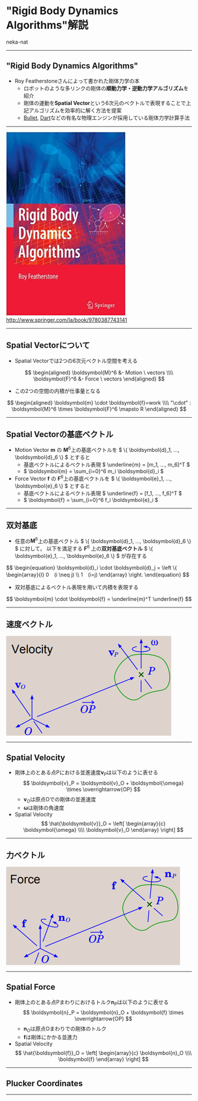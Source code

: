 # "Rigid Body Dynamics Algorithms"解説

neka-nat

---

## "Rigid Body Dynamics Algorithms"

* Roy Featherstoneさんによって書かれた剛体力学の本
  * ロボットのような多リンクの剛体の**順動力学・逆動力学アルゴリズム**を紹介
  * 剛体の運動を**Spatial Vector**という6次元のベクトルで表現することで上記アルゴリズムを効率的に解く方法を提案
  * [Bullet](https://github.com/bulletphysics/bullet3), [Dart](https://dartsim.github.io/)などの有名な物理エンジンが採用している剛体力学計算手法

---

![book](images/book.jpg)
http://www.springer.com/la/book/9780387743141

---

## Spatial Vectorについて

* Spatial Vectorでは2つの6次元ベクトル空間を考える

$$
\begin{aligned}
\boldsymbol{M}^6 &- Motion \ vectors \\\\
\boldsymbol{F}^6 &- Force \ vectors
\end{aligned}
$$

* この2つの空間の内積が仕事量となる

$$
\begin{aligned}
\boldsymbol{m} \cdot \boldsymbol{f}=work \\\\
"\cdot" : \boldsymbol{M}^6 \times \boldsymbol{F}^6 \mapsto R
\end{aligned}
$$

---

## Spatial Vectorの基底ベクトル

* Motion Vector $\boldsymbol{m}$ の $\boldsymbol{M}^6$上の基底ベクトルを $ \\{ \boldsymbol{d}_1, ..., \boldsymbol{d}_6 \\} $ とすると
  * 基底ベクトルによるベクトル表現 $ \underline{m} = [m_1, ..., m_6]^T $
  * $ \boldsymbol{m} = \sum_{i=0}^6 m_i \boldsymbol{d}_i $
* Force Vector $\boldsymbol{f}$ の $\boldsymbol{F}^6$上の基底ベクトルを $ \\{ \boldsymbol{e}_1, ..., \boldsymbol{e}_6 \\} $ とすると
  * 基底ベクトルによるベクトル表現 $ \underline{f} = [f_1, ..., f_6]^T $
  * $ \boldsymbol{f} = \sum_{i=0}^6 f_i \boldsymbol{e}_i $

---

## 双対基底

* 任意の$\boldsymbol{M}^6$上の基底ベクトル $ \\{ \boldsymbol{d}_1, ..., \boldsymbol{d}_6 \\} $ に対して，
以下を満足する $\boldsymbol{F}^6$ 上の**双対基底ベクトル** $ \\{ \boldsymbol{e}_1, ..., \boldsymbol{e}_6 \\} $
が存在する

$$
\begin{equation}
\boldsymbol{d}_i \cdot \boldsymbol{d}_j = \left \\{
\begin{array}{l}
0　(i \neq j) \\\\
1　(i=j)
\end{array}
\right.
\end{equation}
$$

* 双対基底によるベクトル表現を用いて内積を表現する

$$
\boldsymbol{m} \cdot \boldsymbol{f} = \underline{m}^T \underline{f}
$$

---

## 速度ベクトル

![velocity](images/velocity.png)

---

## Spatial Velocity


* 剛体上のとある点Pにおける並進速度$\boldsymbol{v}_P$は以下のように表せる
$$
\boldsymbol{v}_P = \boldsymbol{v}_O + \boldsymbol{\omega} \times \overrightarrow{OP}
$$
  * $\boldsymbol{v}_O$は原点Oでの剛体の並進速度
  * $\boldsymbol{\omega}$は剛体の角速度
* Spatial Velocity
$$
\hat{\boldsymbol{v}}_O = \left[
\begin{array}{c}
\boldsymbol{\omega} \\\\
\boldsymbol{v}_O
\end{array}
\right]
$$

---

## 力ベクトル

![force](images/force.png)

---

## Spatial Force


* 剛体上のとある点Pまわりにおけるトルク$\boldsymbol{n}_P$は以下のように表せる
$$
\boldsymbol{n}_P = \boldsymbol{n}_O + \boldsymbol{f} \times \overrightarrow{OP}
$$
  * $\boldsymbol{n}_O$は原点Oまわりでの剛体のトルク
  * $\boldsymbol{f}$は剛体にかかる並進力
* Spatial Velocity
$$
\hat{\boldsymbol{f}}_O = \left[
\begin{array}{c}
\boldsymbol{n}_O \\\\
\boldsymbol{f}
\end{array}
\right]
$$

---

## Plucker Coordinates

---
